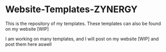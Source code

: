 # Website-Templates-ZYNERGY
This is the repository of my templates. These templates can also be found on my website [WIP]

I am working on many templates, and I will post on my website [WIP] and post them here aswell
